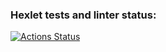 ### Hexlet tests and linter status:
[![Actions Status](https://github.com/anna-plsn/devops-for-programmers-project-76/actions/workflows/hexlet-check.yml/badge.svg)](https://github.com/anna-plsn/devops-for-programmers-project-76/actions)